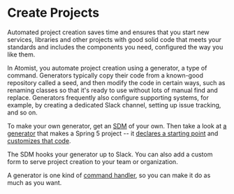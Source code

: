 # Create Projects

Automated project creation saves time and ensures that you start new services,
libraries and other projects with good solid code that meets your standards
and includes the components you need, configured the way you like them.

In Atomist, you automate project creation using a generator, a type of command.
Generators typically copy their code from a known-good repository called a seed,
and then modify the code in certain ways, such as renaming classes so that it's
ready to use without lots of manual find and replace. Generators frequently also
configure supporting systems, for example, by creating a dedicated
Slack channel, setting up issue tracking, and so on.

To make your own generator, get an [SDM][sdm-project] of your own.
Then take a look at [a
generator](https://github.com/atomist-blogs/spring5-kotlin/blob/master/src/commands/KotlinSpring5.ts)
that makes a Spring 5 project -- it [declares a starting
point](https://github.com/atomist-blogs/spring5-kotlin/blob/45cac17bf6ed4238188d3f79b78c6f7432da7ff7/src/commands/KotlinSpring5.ts#L54)
and [customizes that
code](https://github.com/atomist-blogs/spring5-kotlin/blob/45cac17bf6ed4238188d3f79b78c6f7432da7ff7/src/commands/KotlinSpring5.ts#L65).

The SDM hooks your generator up to Slack. You can also
add a custom form to serve project creation to your team or organization.

A generator is one kind of [command handler][command], so you can
make it do as much as you want.

<!--

Other links that might be useful: [this code](https://github.com/atomist/initializr-atomist/blob/master/src/web/initializerHandoff.ts)
makes a custom form somehow, in our spring initializr automation.
(I don't know exactly how)

Change code could link to [project editors](https://github.com/atomist/automation-client-ts/blob/master/docs/ProjectEditors.md)

-->

[sdm-project]: sdm-project.md (Atomist SDM Project)
[command]: commands.md (Atomist SDM Commands)
